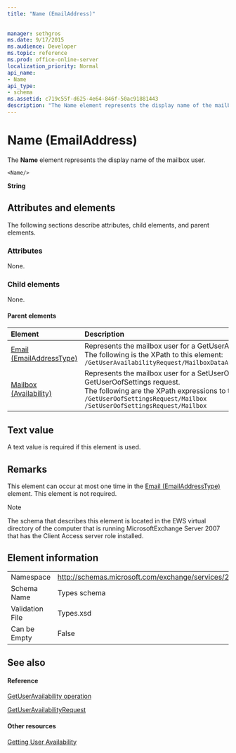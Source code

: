 ```yaml
---
title: "Name (EmailAddress)"
 
 
manager: sethgros
ms.date: 9/17/2015
ms.audience: Developer
ms.topic: reference
ms.prod: office-online-server
localization_priority: Normal
api_name:
- Name
api_type:
- schema
ms.assetid: c719c55f-d625-4e64-846f-50ac91881443
description: "The Name element represents the display name of the mailbox user."
---
```


# Name (EmailAddress)

The **Name** element represents the display name of the mailbox user. 
  
```
<Name/>
```

 **String**
## Attributes and elements

The following sections describe attributes, child elements, and parent elements.
  
### Attributes

None.
  
### Child elements

None.
  
#### Parent elements

|**Element**|**Description**|
|:-----|:-----|
|[Email (EmailAddressType)](email-emailaddresstype.md) <br/> |Represents the mailbox user for a GetUserAvailability query.  <br/> The following is the XPath to this element:  <br/>  `/GetUserAvailabilityRequest/MailboxDataArray/MailboxData[i]/Email` <br/> |
|[Mailbox (Availability)](mailbox-availability.md) <br/> | Represents the mailbox user for a SetUserOofSettings or GetUserOofSettings request.  <br/>  The following are the XPath expressions to this element:  <br/>  `/GetUserOofSettingsRequest/Mailbox` <br/>  `/SetUserOofSettingsRequest/Mailbox` <br/> |
   
## Text value

A text value is required if this element is used.
  
## Remarks

This element can occur at most one time in the [Email (EmailAddressType)](email-emailaddresstype.md) element. This element is not required. 
  
> [!NOTE]
> The schema that describes this element is located in the EWS virtual directory of the computer that is running MicrosoftExchange Server 2007 that has the Client Access server role installed. 
  
## Element information

|||
|:-----|:-----|
|Namespace  <br/> |http://schemas.microsoft.com/exchange/services/2006/types  <br/> |
|Schema Name  <br/> |Types schema  <br/> |
|Validation File  <br/> |Types.xsd  <br/> |
|Can be Empty  <br/> |False  <br/> |
   
## See also

#### Reference

[GetUserAvailability operation](getuseravailability-operation.md)
  
[GetUserAvailabilityRequest](getuseravailabilityrequest.md)
#### Other resources

[Getting User Availability](http://msdn.microsoft.com/library/d4133fcb-9b0f-4e6b-aadf-a389da83516a%28Office.15%29.aspx)

